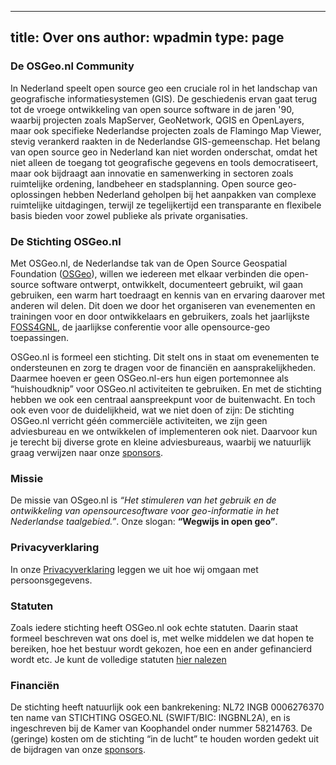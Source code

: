 
---
title: Over ons
author: wpadmin
type: page
---

### De OSGeo.nl Community

In Nederland speelt open source geo een cruciale rol in het landschap van geografische informatiesystemen (GIS). De geschiedenis ervan gaat terug tot de vroege ontwikkeling van open source software in de jaren '90, waarbij projecten zoals MapServer, GeoNetwork, QGIS en OpenLayers, maar ook specifieke Nederlandse projecten zoals de Flamingo Map Viewer, stevig verankerd raakten in de Nederlandse GIS-gemeenschap. Het belang van open source geo in Nederland kan niet worden onderschat, omdat het niet alleen de toegang tot geografische gegevens en tools democratiseert, maar ook bijdraagt aan innovatie en samenwerking in sectoren zoals ruimtelijke ordening, landbeheer en stadsplanning. Open source geo-oplossingen hebben Nederland geholpen bij het aanpakken van complexe ruimtelijke uitdagingen, terwijl ze tegelijkertijd een transparante en flexibele basis bieden voor zowel publieke als private organisaties.

### De Stichting OSGeo.nl

 Met OSGeo.nl, de Nederlandse tak van de Open Source Geospatial Foundation ([OSGeo](0_community/internationaal/)), willen we iedereen met elkaar verbinden die open-source software ontwerpt, ontwikkelt, documenteert gebruikt, wil gaan gebruiken, een warm hart toedraagt en kennis van en ervaring daarover met anderen wil delen. Dit doen we door het organiseren van evenementen en trainingen voor en door ontwikkelaars en gebruikers, zoals het jaarlijkste [FOSS4GNL](https://foss4g.nl/), de jaarlijkse conferentie voor alle opensource-geo toepassingen. 

OSGeo.nl is formeel een stichting. Dit stelt ons in staat om evenementen te ondersteunen en zorg te dragen voor de financiën en aansprakelijkheden. Daarmee hoeven er geen OSGeo.nl-ers hun eigen portemonnee als &#8220;huishoudknip&#8221; voor OSGeo.nl activiteiten te gebruiken. En met de stichting hebben we ook een centraal aanspreekpunt voor de buitenwacht. En toch ook even voor de duidelijkheid, wat we niet doen of zijn: De stichting OSGeo.nl verricht géén commerciële activiteiten, we zijn geen adviesbureau en we ontwikkelen of implementeren ook niet. Daarvoor kun je terecht bij diverse grote en kleine adviesbureaus, waarbij we natuurlijk graag verwijzen naar onze [sponsors](/0_sponsors/sponsors).

### Missie

De missie van OSgeo.nl is _&#8220;Het stimuleren van het gebruik en de ontwikkeling van opensourcesoftware voor geo-informatie in het Nederlandse taalgebied.&#8221;_. Onze slogan: **&#8220;Wegwijs in open geo&#8221;**.

### Privacyverklaring

In onze [Privacyverklaring](/privacy-verklaring/) leggen we uit hoe wij omgaan met persoonsgegevens.

### Statuten

Zoals iedere stichting heeft OSGeo.nl ook echte statuten. Daarin staat formeel beschreven wat ons doel is, met welke middelen we dat hopen te bereiken, hoe het bestuur wordt gekozen, hoe een en ander gefinancierd wordt etc. Je kunt de volledige statuten [hier nalezen](/photos/2014/07/digitaal-afschrift-akte-van-oprichting.pdf)

### Financiën

De stichting heeft natuurlijk ook een bankrekening: NL72 INGB 0006276370 ten name van STICHTING OSGEO.NL (SWIFT/BIC: INGBNL2A), en is ingeschreven bij de Kamer van Koophandel onder nummer 58214763. De (geringe) kosten om de stichting &#8220;in de lucht&#8221; te houden worden gedekt uit de bijdragen van onze [sponsors](/0_sponsors/sponsors).



